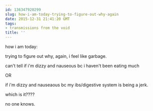 ```yaml
---
id: 136347920299
slug: how-i-am-today-trying-to-figure-out-why-again
date: 2015-12-31 21:41:20 GMT
tags:
- transmissions from the void
title: ''
---
```


how i am today:

trying to figure out why, again, i feel like garbage.

can't tell if i'm dizzy and nauseous bc i haven't been eating much

OR

if i'm dizzy and nauseaous bc my ibs/digestive system is being a jerk.

which is it????

no one knows.